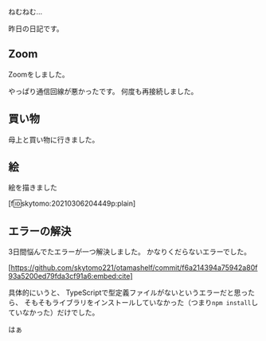 ねむねむ…

昨日の日記です。

## Zoom

Zoomをしました。
<!-- 内容は就活です -->

やっぱり通信回線が悪かったです。
何度も再接続しました。

## 買い物

母上と買い物に行きました。

## 絵

絵を描きました

[f:id:skytomo:20210306204449p:plain]

## エラーの解決

3日間悩んでたエラーが一つ解決しました。
かなりくだらないエラーでした。

[https://github.com/skytomo221/otamashelf/commit/f6a214394a75942a80f93a5200ed79fda3cf91a6:embed:cite]

具体的にいうと、
TypeScriptで型定義ファイルがないというエラーだと思ったら、
そもそもライブラリをインストールしていなかった（つまり`npm install`していなかった）だけでした。

はぁ
